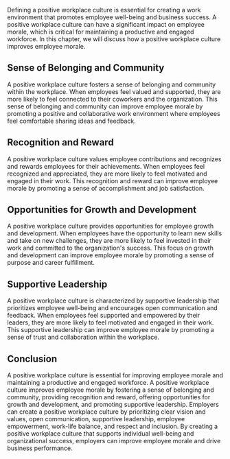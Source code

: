 
Defining a positive workplace culture is essential for creating a work environment that promotes employee well-being and business success. A positive workplace culture can have a significant impact on employee morale, which is critical for maintaining a productive and engaged workforce. In this chapter, we will discuss how a positive workplace culture improves employee morale.

Sense of Belonging and Community
--------------------------------

A positive workplace culture fosters a sense of belonging and community within the workplace. When employees feel valued and supported, they are more likely to feel connected to their coworkers and the organization. This sense of belonging and community can improve employee morale by promoting a positive and collaborative work environment where employees feel comfortable sharing ideas and feedback.

Recognition and Reward
----------------------

A positive workplace culture values employee contributions and recognizes and rewards employees for their achievements. When employees feel recognized and appreciated, they are more likely to feel motivated and engaged in their work. This recognition and reward can improve employee morale by promoting a sense of accomplishment and job satisfaction.

Opportunities for Growth and Development
----------------------------------------

A positive workplace culture provides opportunities for employee growth and development. When employees have the opportunity to learn new skills and take on new challenges, they are more likely to feel invested in their work and committed to the organization's success. This focus on growth and development can improve employee morale by promoting a sense of purpose and career fulfillment.

Supportive Leadership
---------------------

A positive workplace culture is characterized by supportive leadership that prioritizes employee well-being and encourages open communication and feedback. When employees feel supported and empowered by their leaders, they are more likely to feel motivated and engaged in their work. This supportive leadership can improve employee morale by promoting a sense of trust and collaboration within the workplace.

Conclusion
----------

A positive workplace culture is essential for improving employee morale and maintaining a productive and engaged workforce. A positive workplace culture improves employee morale by fostering a sense of belonging and community, providing recognition and reward, offering opportunities for growth and development, and promoting supportive leadership. Employers can create a positive workplace culture by prioritizing clear vision and values, open communication, supportive leadership, employee empowerment, work-life balance, and respect and inclusion. By creating a positive workplace culture that supports individual well-being and organizational success, employers can improve employee morale and drive business performance.
